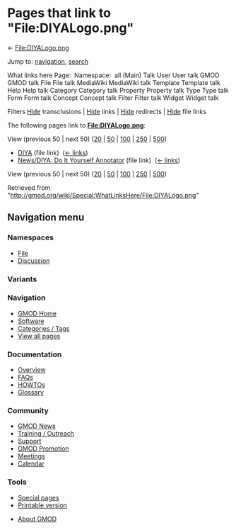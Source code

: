 <div id="mw-page-base" class="noprint">

</div>

<div id="mw-head-base" class="noprint">

</div>

<div id="content" class="mw-body" role="main">

<span id="top"></span>

<div id="mw-js-message" style="display:none;">

</div>



# <span dir="auto">Pages that link to "File:DIYALogo.png"</span>

<div id="bodyContent">

<div id="contentSub">

← [File:DIYALogo.png](/wiki/File:DIYALogo.png "File:DIYALogo.png")

</div>

<div id="jump-to-nav" class="mw-jump">

Jump to: [navigation](#mw-navigation), [search](#p-search)

</div>

<div id="mw-content-text">

What links here Page:  Namespace:  all (Main) Talk User User talk GMOD
GMOD talk File File talk MediaWiki MediaWiki talk Template Template talk
Help Help talk Category Category talk Property Property talk Type Type
talk Form Form talk Concept Concept talk Filter Filter talk Widget
Widget talk

Filters
[Hide](/mediawiki/index.php?title=Special:WhatLinksHere/File:DIYALogo.png&hidetrans=1 "Special:WhatLinksHere/File:DIYALogo.png")
transclusions \|
[Hide](/mediawiki/index.php?title=Special:WhatLinksHere/File:DIYALogo.png&hidelinks=1 "Special:WhatLinksHere/File:DIYALogo.png")
links \|
[Hide](/mediawiki/index.php?title=Special:WhatLinksHere/File:DIYALogo.png&hideredirs=1 "Special:WhatLinksHere/File:DIYALogo.png")
redirects \|
[Hide](/mediawiki/index.php?title=Special:WhatLinksHere/File:DIYALogo.png&hideimages=1 "Special:WhatLinksHere/File:DIYALogo.png")
file links

The following pages link to
**[File:DIYALogo.png](/wiki/File:DIYALogo.png "File:DIYALogo.png")**:

View (previous 50 \| next 50)
([20](/mediawiki/index.php?title=Special:WhatLinksHere/File:DIYALogo.png&limit=20 "Special:WhatLinksHere/File:DIYALogo.png")
\|
[50](/mediawiki/index.php?title=Special:WhatLinksHere/File:DIYALogo.png&limit=50 "Special:WhatLinksHere/File:DIYALogo.png")
\|
[100](/mediawiki/index.php?title=Special:WhatLinksHere/File:DIYALogo.png&limit=100 "Special:WhatLinksHere/File:DIYALogo.png")
\|
[250](/mediawiki/index.php?title=Special:WhatLinksHere/File:DIYALogo.png&limit=250 "Special:WhatLinksHere/File:DIYALogo.png")
\|
[500](/mediawiki/index.php?title=Special:WhatLinksHere/File:DIYALogo.png&limit=500 "Special:WhatLinksHere/File:DIYALogo.png"))

- [DIYA](/wiki/DIYA "DIYA") (file link) ‎
  <span class="mw-whatlinkshere-tools">([←
  links](/mediawiki/index.php?title=Special:WhatLinksHere&target=DIYA "Special:WhatLinksHere"))</span>
- [News/DIYA: Do It Yourself
  Annotator](/wiki/News/DIYA:_Do_It_Yourself_Annotator "News/DIYA: Do It Yourself Annotator")
  (file link) ‎ <span class="mw-whatlinkshere-tools">([←
  links](/mediawiki/index.php?title=Special:WhatLinksHere&target=News%2FDIYA%3A+Do+It+Yourself+Annotator "Special:WhatLinksHere"))</span>

View (previous 50 \| next 50)
([20](/mediawiki/index.php?title=Special:WhatLinksHere/File:DIYALogo.png&limit=20 "Special:WhatLinksHere/File:DIYALogo.png")
\|
[50](/mediawiki/index.php?title=Special:WhatLinksHere/File:DIYALogo.png&limit=50 "Special:WhatLinksHere/File:DIYALogo.png")
\|
[100](/mediawiki/index.php?title=Special:WhatLinksHere/File:DIYALogo.png&limit=100 "Special:WhatLinksHere/File:DIYALogo.png")
\|
[250](/mediawiki/index.php?title=Special:WhatLinksHere/File:DIYALogo.png&limit=250 "Special:WhatLinksHere/File:DIYALogo.png")
\|
[500](/mediawiki/index.php?title=Special:WhatLinksHere/File:DIYALogo.png&limit=500 "Special:WhatLinksHere/File:DIYALogo.png"))

</div>

<div class="printfooter">

Retrieved from
"<http://gmod.org/wiki/Special:WhatLinksHere/File:DIYALogo.png>"

</div>

<div id="catlinks" class="catlinks catlinks-allhidden">

</div>

<div class="visualClear">

</div>

</div>

</div>

<div id="mw-navigation">

## Navigation menu

<div id="mw-head">



<div id="left-navigation">

<div id="p-namespaces" class="vectorTabs" role="navigation"
aria-labelledby="p-namespaces-label">

### Namespaces

- <span id="ca-nstab-image"><a href="/wiki/File:DIYALogo.png" accesskey="c"
  title="View the file page [c]">File</a></span>
- <span id="ca-talk"><a
  href="/mediawiki/index.php?title=File_talk:DIYALogo.png&amp;action=edit&amp;redlink=1"
  accesskey="t"
  title="Discussion about the content page [t]">Discussion</a></span>

</div>

<div id="p-variants" class="vectorMenu emptyPortlet" role="navigation"
aria-labelledby="p-variants-label">

### 

### Variants[](#)

<div class="menu">

</div>

</div>

</div>

<div id="right-navigation">





</div>



</div>

</div>

</div>

<div id="mw-panel">

<div id="p-logo" role="banner">

<a href="/wiki/Main_Page"
style="background-image: url(http://gmod.org/images/GMOD-cogs.png);"
title="Visit the main page"></a>

</div>

<div id="p-Navigation" class="portal" role="navigation"
aria-labelledby="p-Navigation-label">

### Navigation

<div class="body">

- <span id="n-GMOD-Home">[GMOD Home](/wiki/Main_Page)</span>
- <span id="n-Software">[Software](/wiki/GMOD_Components)</span>
- <span id="n-Categories-.2F-Tags">[Categories /
  Tags](/wiki/Categories)</span>
- <span id="n-View-all-pages">[View all
  pages](/wiki/Special:AllPages)</span>

</div>

</div>

<div id="p-Documentation" class="portal" role="navigation"
aria-labelledby="p-Documentation-label">

### Documentation

<div class="body">

- <span id="n-Overview">[Overview](/wiki/Overview)</span>
- <span id="n-FAQs">[FAQs](/wiki/Category:FAQ)</span>
- <span id="n-HOWTOs">[HOWTOs](/wiki/Category:HOWTO)</span>
- <span id="n-Glossary">[Glossary](/wiki/Glossary)</span>

</div>

</div>

<div id="p-Community" class="portal" role="navigation"
aria-labelledby="p-Community-label">

### Community

<div class="body">

- <span id="n-GMOD-News">[GMOD News](/wiki/GMOD_News)</span>
- <span id="n-Training-.2F-Outreach">[Training /
  Outreach](/wiki/Training_and_Outreach)</span>
- <span id="n-Support">[Support](/wiki/Support)</span>
- <span id="n-GMOD-Promotion">[GMOD
  Promotion](/wiki/GMOD_Promotion)</span>
- <span id="n-Meetings">[Meetings](/wiki/Meetings)</span>
- <span id="n-Calendar">[Calendar](/wiki/Calendar)</span>

</div>

</div>

<div id="p-tb" class="portal" role="navigation"
aria-labelledby="p-tb-label">

### Tools

<div class="body">

- <span id="t-specialpages"><a href="/wiki/Special:SpecialPages" accesskey="q"
  title="A list of all special pages [q]">Special pages</a></span>
- <span id="t-print"><a
  href="/mediawiki/index.php?title=Special:WhatLinksHere/File:DIYALogo.png&amp;printable=yes"
  rel="alternate" accesskey="p"
  title="Printable version of this page [p]">Printable version</a></span>

</div>

</div>

</div>

</div>

<div id="footer" role="contentinfo">

- <span id="footer-places-about">[About
  GMOD](/wiki/GMOD:About "GMOD:About")</span>

<!-- -->






</div>
